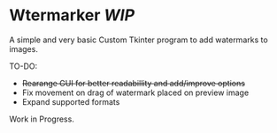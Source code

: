 # Wtermarker *WIP*

A simple and very basic Custom Tkinter program to add watermarks to images.

TO-DO:
* ~~Rearange GUI for better readabillity and add/improve options~~
* Fix movement on drag of watermark placed on preview image
* Expand supported formats

Work in Progress.

